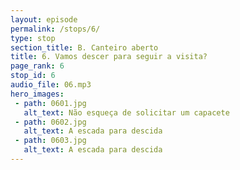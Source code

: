 ```yaml
---
layout: episode
permalink: /stops/6/
type: stop
section_title: B. Canteiro aberto
title: 6. Vamos descer para seguir a visita?
page_rank: 6
stop_id: 6
audio_file: 06.mp3
hero_images:
 - path: 0601.jpg
   alt_text: Não esqueça de solicitar um capacete
 - path: 0602.jpg
   alt_text: A escada para descida
 - path: 0603.jpg
   alt_text: A escada para descida
---
```

